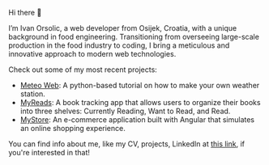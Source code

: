Hi there 👋

I’m Ivan Orsolic, a web developer from Osijek, Croatia, with a unique background in food engineering. Transitioning from overseeing large-scale production in the food industry to coding, I bring a meticulous and innovative approach to modern web technologies. 

Check out some of my most recent projects:

- [Meteo Web](https://meteoweb.netlify.app/): A python-based tutorial on how to make your own weather station.
- [MyReads](https://myreads2.netlify.app/): A book tracking app that allows users to organize their books into three shelves: Currently Reading, Want to Read, and Read.
- [MyStore](https://mystoreproject.netlify.app/): An e-commerce application built with Angular that simulates an online shopping experience.

You can find info about me, like my CV, projects, LinkedIn at [this link](https://ivanorsolic.netlify.app/), if you're interested in that!
 

